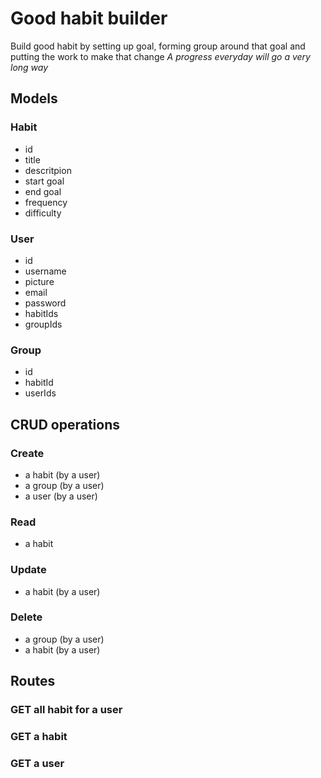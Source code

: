 # Good habit builder
Build good habit by setting up goal, forming group around that goal and putting the work to make that change
_A progress everyday will go a very long way_

## Models

### Habit
- id
- title
- descritpion
- start goal
- end goal
- frequency
- difficulty

### User
- id
- username
- picture
- email
- password
- habitIds
- groupIds

### Group
- id
- habitId
- userIds

## CRUD operations

### Create
- a habit (by a user)
- a group (by a user)
- a user (by a user)

### Read
- a habit

### Update
- a habit (by a user)

### Delete
- a group (by a user)
- a habit (by a user)

## Routes

### GET all habit for a user
### GET a habit
### GET a user
